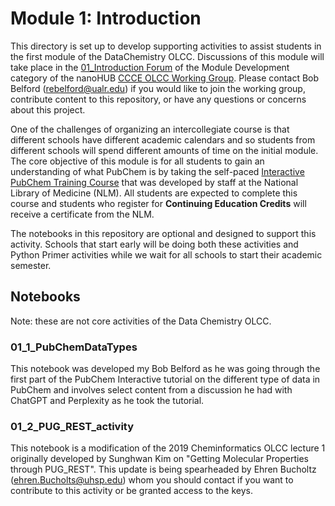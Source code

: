 # Module 1: Introduction
This directory is set up to develop supporting activities to assist students in the first module of the DataChemistry OLCC. Discussions of this module will take place in the [01_Introduction Forum](https://nanohub.org/groups/ccce/forum/module-development/1-introduction) of the Module Development category of the nanoHUB [CCCE OLCC Working Group](https://nanohub.org/groups/ccce/forum). Please contact Bob Belford (rebelford@ualr.edu) if you would like to join the working group, contribute content to this repository, or have any questions or concerns about this project.

One of the challenges of organizing an intercollegiate course is that different schools have different academic calendars and so students from different schools will spend different amounts of time on the initial module. The core objective of this module is for all students to gain an understanding of what PubChem is by taking the self-paced [Interactive PubChem Training Course](https://www.nlm.nih.gov/oet/ed/pubchem/tutorial/index.html) that was developed by staff at the National Library of Medicine (NLM). All students are expected to complete this course and students who register for **Continuing Education Credits** will receive a certificate from the NLM.

The notebooks in this repository are optional and designed to support this activity.  Schools that start early will be doing both these activities and Python Primer activities while we wait for all schools to start their academic semester.

## Notebooks
Note: these are not core activities of the Data Chemistry OLCC.

### 01_1_PubChemDataTypes
This notebook was developed my Bob Belford as he was going through the first part of the PubChem Interactive tutorial on the different type of data in PubChem and involves select content from a discussion he had with ChatGPT and Perplexity as he took the tutorial.

### 01_2_PUG_REST_activity
This notebook is a modification of the 2019 Cheminformatics OLCC lecture 1 originally developed by Sunghwan Kim on "Getting Molecular Properties through PUG_REST". This update is being spearheaded by Ehren Bucholtz (ehren.Bucholts@uhsp.edu) whom you should contact if you want to contribute to this activity or be granted access to the keys.

